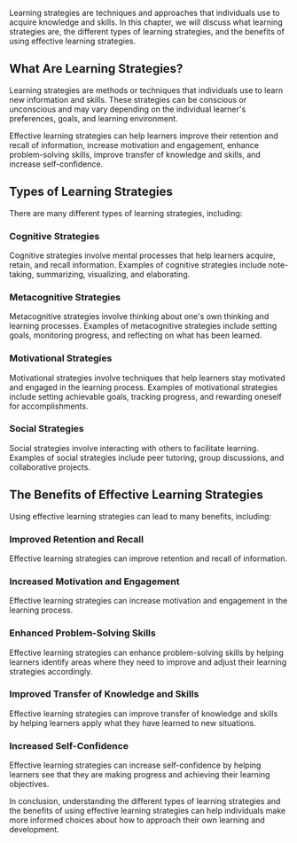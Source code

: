 
Learning strategies are techniques and approaches that individuals use to acquire knowledge and skills. In this chapter, we will discuss what learning strategies are, the different types of learning strategies, and the benefits of using effective learning strategies.

What Are Learning Strategies?
-----------------------------

Learning strategies are methods or techniques that individuals use to learn new information and skills. These strategies can be conscious or unconscious and may vary depending on the individual learner's preferences, goals, and learning environment.

Effective learning strategies can help learners improve their retention and recall of information, increase motivation and engagement, enhance problem-solving skills, improve transfer of knowledge and skills, and increase self-confidence.

Types of Learning Strategies
----------------------------

There are many different types of learning strategies, including:

### Cognitive Strategies

Cognitive strategies involve mental processes that help learners acquire, retain, and recall information. Examples of cognitive strategies include note-taking, summarizing, visualizing, and elaborating.

### Metacognitive Strategies

Metacognitive strategies involve thinking about one's own thinking and learning processes. Examples of metacognitive strategies include setting goals, monitoring progress, and reflecting on what has been learned.

### Motivational Strategies

Motivational strategies involve techniques that help learners stay motivated and engaged in the learning process. Examples of motivational strategies include setting achievable goals, tracking progress, and rewarding oneself for accomplishments.

### Social Strategies

Social strategies involve interacting with others to facilitate learning. Examples of social strategies include peer tutoring, group discussions, and collaborative projects.

The Benefits of Effective Learning Strategies
---------------------------------------------

Using effective learning strategies can lead to many benefits, including:

### Improved Retention and Recall

Effective learning strategies can improve retention and recall of information.

### Increased Motivation and Engagement

Effective learning strategies can increase motivation and engagement in the learning process.

### Enhanced Problem-Solving Skills

Effective learning strategies can enhance problem-solving skills by helping learners identify areas where they need to improve and adjust their learning strategies accordingly.

### Improved Transfer of Knowledge and Skills

Effective learning strategies can improve transfer of knowledge and skills by helping learners apply what they have learned to new situations.

### Increased Self-Confidence

Effective learning strategies can increase self-confidence by helping learners see that they are making progress and achieving their learning objectives.

In conclusion, understanding the different types of learning strategies and the benefits of using effective learning strategies can help individuals make more informed choices about how to approach their own learning and development.
